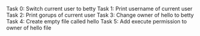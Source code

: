 Task 0: Switch current user to betty
Task 1: Print username of current user
Task 2: Print gorups of current user
Task 3: Change owner of hello to betty
Task 4: Create empty file called hello
Task 5: Add execute permission to owner of hello file
